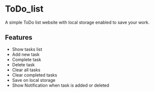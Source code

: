 # ToDo_list

A simple ToDo list website with local storage enabled to save your work.

## Features

- Show tasks list
- Add new task
- Complete task
- Delete task
- Clear all tasks
- Clear completed tasks
- Save on local storage
- Show Notification when task is added or deleted
